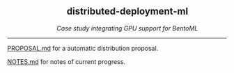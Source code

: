 <ul align="center">
    <ul><h2>distributed-deployment-ml</h2></ul>
    <ul><i>Case study integrating GPU support for BentoML</i></ul>
</ul>
<hr>

[PROPOSAL.md](./PROPOSAL.md) for a automatic distribution proposal.

[NOTES.md](./NOTES.md) for notes of current progress.